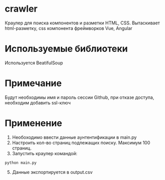 # crawler
Краулер для поиска компонентов и разметки HTML, CSS. Вытаскивает html-разметку, css компонента фреймворков Vue, Angular

# Используемые библиотеки
Используется BeatifulSoup

# Примечание
Будут необходимы имя и пароль сессии Github, при отказе доступа, необходим добавить ssl-ключ

# Применение
1. Необоходимо ввести данные аунтентификации в main.py
2. Настроить кол-во страниц подлежащих поиску. Максимум 100 страниц.
4. Запустить краулер командой:
```
python main.py
```
5. Данные экспортируется в output.csv
